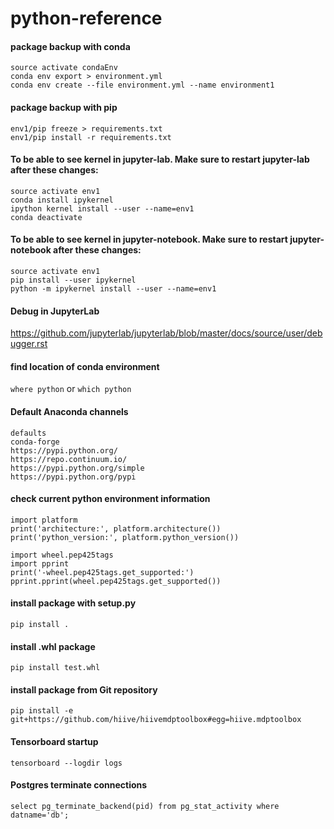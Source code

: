 # python-reference

#### package backup with conda
`source activate condaEnv`<br>
`conda env export > environment.yml`<br>
`conda env create --file environment.yml --name environment1`

#### package backup with pip
`env1/pip freeze > requirements.txt`<br>
`env1/pip install -r requirements.txt`

#### To be able to see kernel in jupyter-lab.  Make sure to restart jupyter-lab after these changes:
`source activate env1`<br>
`conda install ipykernel`<br>
`ipython kernel install --user --name=env1`<br>
`conda deactivate`

#### To be able to see kernel in jupyter-notebook.  Make sure to restart jupyter-notebook after these changes:
`source activate env1`<br>
`pip install --user ipykernel`<br>
`python -m ipykernel install --user --name=env1`

#### Debug in JupyterLab
https://github.com/jupyterlab/jupyterlab/blob/master/docs/source/user/debugger.rst

#### find location of conda environment
`where python` or `which python`

#### Default Anaconda channels
`defaults`<br>
`conda-forge`<br>
`https://pypi.python.org/`<br>
`https://repo.continuum.io/`<br>
`https://pypi.python.org/simple`<br>
`https://pypi.python.org/pypi`<br>

#### check current python environment information
`import platform`<br>
`print('architecture:', platform.architecture())`<br>
`print('python_version:', platform.python_version())`<br>
` `<br>
`import wheel.pep425tags`<br>
`import pprint`<br>
`print('-wheel.pep425tags.get_supported:')`<br>
`pprint.pprint(wheel.pep425tags.get_supported())`<br>

#### install package with setup.py
`pip install .`

#### install .whl package
`pip install test.whl`

#### install package from Git repository
`pip install -e git+https://github.com/hiive/hiivemdptoolbox#egg=hiive.mdptoolbox`

#### Tensorboard startup
`tensorboard --logdir logs`

#### Postgres terminate connections
`select pg_terminate_backend(pid) from pg_stat_activity where datname='db';`
